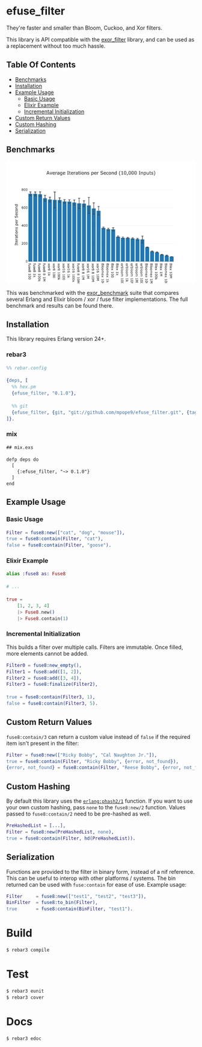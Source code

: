 efuse_filter
====

They're faster and smaller than Bloom, Cuckoo, and Xor filters.

This library is API compatible with the [exor_filter](https://github.com/mpope9/exor_filter) library, and can be used as a replacement without too much hassle.

## Table Of Contents
* [Benchmarks](#benchmarks)
* [Installation](#installation)
* [Example Usage](#example-usage)
   * [Basic Usage](#basic-usage)
   * [Elixir Example](#elixir-example)
   * [Incremental Initialization](#incremental-initialization)
* [Custom Return Values](#custom-return-values)
* [Custom Hashing](#custom-hashing)
* [Serialization](#serialization)

## Benchmarks
![Benchmark Graph](/images/results.png)

This was benchmarked with the [exor_benchmark](https://github.com/mpope9/exor_bechmark) suite that compares several Erlang and Elixir bloom / xor / fuse filter implementations. The full benchmark and results can be found there.

## Installation

This library requires Erlang version 24+.

### rebar3
```erlang
%% rebar.config

{deps, [
  %% hex.pm
  {efuse_filter, "0.1.0"},

  %% git
  {efuse_filter, {git, "git://github.com/mpope9/efuse_filter.git", {tag, "0.1.0"}}}
]}.
```

### mix
```
## mix.exs

defp deps do
  [
    {:efuse_filter, "~> 0.1.0"}
  ]
end
```

## Example Usage

### Basic Usage
```erlang
Filter = fuse8:new(["cat", "dog", "mouse"]),
true = fuse8:contain(Filter, "cat"),
false = fuse8:contain(Filter, "goose").
```

### Elixir Example
```Elixir
alias :fuse8 as: Fuse8

# ...

true =
    [1, 2, 3, 4]
    |> Fuse8.new()
    |> Fuse8.contain(1)
```

### Incremental Initialization
This builds a filter over multiple calls. Filters are immutable. Once filled, more elements cannot be added.
```erlang
Filter0 = fuse8:new_empty(),
Filter1 = fuse8:add([1, 2]),
Filter2 = fuse8:add([3, 4]),
Filter3 = fuse8:finalize(Filter2),

true = fuse8:contain(Filter3, 1),
false = fuse8:contain(Filter3, 5).
```

## Custom Return Values
`fuse8:contain/3` can return a custom value instead of `false` if the required item isn't present in the filter:

```erlang
Filter = fuse8:new(["Ricky Bobby", "Cal Naughton Jr."]),
true = fuse8:contain(Filter, "Ricky Bobby", {error, not_found}),
{error, not_found} = fuse8:contain(Filter, "Reese Bobby", {error, not_found}).
```

## Custom Hashing
By default this library uses the [`erlang:phash2/1`](https://erlang.org/doc/man/erlang.html#phash2-1) function. If you want to use your own custom hashing, pass `none` to the `fuse8:new/2` function. Values passed to `fuse8:contain/2` need to be pre-hashed as well.

```erlang
PreHashedList = [...],
Filter = fuse8:new(PreHashedList, none),
true = fuse8:contain(Filter, hd(PreHashedList)).
```

## Serialization
Functions are provided to the filter in binary form, instead of a nif reference. This can be useful to interop with other platforms / systems. The bin returned can be used with `fuse:contain` for ease of use. Example usage:

```erlang
Filter     = fuse8:new(["test1", "test2", "test3"]),
BinFilter  = fuse8:to_bin(Filter),
true       = fuse8:contain(BinFilter, "test1").
```

Build
====

```bash
$ rebar3 compile
```

Test
====

```bash
$ rebar3 eunit
$ rebar3 cover
```

Docs
====

```
$ rebar3 edoc
```
